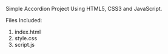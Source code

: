 Simple Accordion Project Using HTML5, CSS3 and JavaScript.

Files Included:

1. index.html
2. style.css
3. script.js
